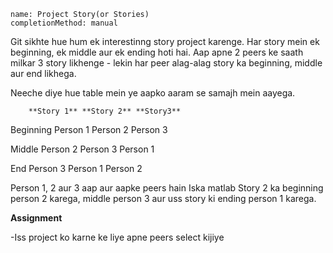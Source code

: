 ```ngMeta
name: Project Story(or Stories)
completionMethod: manual
```

Git sikhte hue hum ek interestinng story project karenge. Har story mein ek beginning, ek middle aur ek ending hoti hai.
Aap apne 2 peers ke saath milkar 3 story likhenge - lekin har peer alag-alag story ka beginning, middle aur end  likhega.

Neeche diye hue table mein ye aapko aaram se samajh mein aayega.


		**Story 1**	**Story 2**	**Story3**

Beginning	Person 1	Person 2	Person 3

Middle		Person 2	Person 3	Person 1

End		Person 3	Person 1	Person 2


Person 1, 2 aur 3 aap aur aapke peers hain
Iska matlab Story 2 ka beginning person 2 karega, middle person 3 aur uss story ki ending person 1 karega.


**Assignment**

-Iss project ko karne ke liye apne peers select kijiye

